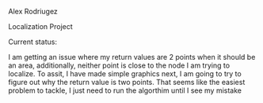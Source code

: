 Alex Rodriugez

Localization Project


Current status: 

I am getting an issue where my return values are 2 points when it should be an area, additionally, neither point is close to the node I am trying to localize. 
To assit, I have made simple graphics 
next, I am going to try to figure out why the return value is two points. That seems like the easiest problem to tackle, I just need to run the algorthim until I see my mistake
